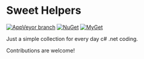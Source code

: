 # Sweet Helpers

[![AppVeyor branch](https://img.shields.io/appveyor/ci/eliekstein/extensions/master.svg?style=flat-square)](https://ci.appveyor.com/project/eliekstein/extensions) [![NuGet](https://img.shields.io/nuget/v/SweetHelpers.svg?style=flat-square)](https://www.nuget.org/packages/SweetHelpers) [![MyGet](https://img.shields.io/myget/eliekstein/v/SweetHelpers.svg?style=flat-square&label=MyGet)](https://www.myget.org/feed/eliekstein/package/nuget/SweetHelpers)

Just a simple collection for every day c# .net coding.

Contributions are welcome!
